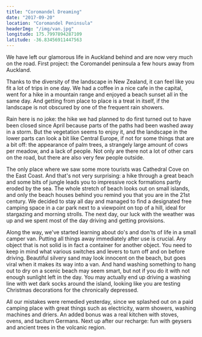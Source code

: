 ```yaml
---
title: "Coromandel Dreaming"
date: "2017-09-20"
location: "Coromandel Peninsula"
headerImg: "/img/van.jpg"
longitude: 175.7997894287109
latitude: -36.83456911447563
---
```


We have left our glamorous life in Auckland behind and are now very much on the road. First project: the Coromandel peninsula a few hours away from Auckland.

Thanks to the diversity of the landscape in New Zealand, it can feel like you fit a lot of trips in one day. We had a coffee in a nice cafe in the capital, went for a hike in a mountain range and enjoyed a beach sunset all in the same day. And getting from place to place is a treat in itself, if the landscape is not obscured by one of the frequent rain showers. 

Rain here is no joke: the hike we had planned to do first turned out to have been closed since April because parts of the paths had been washed away in a storm. But the vegetation seems to enjoy it, and the landscape in the lower parts can look a bit like Central Europe, if not for some things that are a bit off: the appearance of palm trees, a strangely large amount of cows per meadow, and a lack of people. Not only are there not a lot of other cars on the road, but there are also very few people outside.

<div><photo url="/img/cathedral-cove.jpg" fullwidth="true"></photo></div>

The only place where we saw some more tourists was Cathedral Cove on the East Coast. And that's not very surprising: a hike through a great beach and some bits of jungle leads you to impressive rock formations partly eroded by the sea. The whole stretch of beach looks out on small islands, and only the beach houses behind you remind you that you are in the 21st century. We decided to stay all day and managed to find a designated free camping space in a car park next to a viewpoint on top of a hill, ideal for stargazing and morning strolls. The next day, our luck with the weather was up and we spent most of the day driving and getting provisions.

Along the way, we've started learning about do's and don'ts of life in a small camper van. Putting all things away immediately after use is crucial. Any object that is not solid is in fact a container for another object. You need to keep in mind what various switches and levers to turn off and on before driving. Beautiful silvery sand may look innocent on the beach, but goes viral when it makes its way into a van. And hand washing something to hang out to dry on a scenic beach may seem smart, but not if you do it with not enough sunlight left in the day. You may actually end up driving a washing line with wet dark socks around the island, looking like you are testing Christmas decorations for the chronically depressed.

All our mistakes were remedied yesterday, since we splashed out on a paid camping place with great things such as electricity, warm showers, washing machines and driers. An added bonus was a real kitchen with stoves, ovens, and taciturn Germans. Next up after our recharge: fun with geysers and ancient trees in the volcanic region.